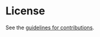 # License

See the
[guidelines for contributions](https://github.com/cose-wg/draft-ietf-cose-hash-envelope/blob/main/CONTRIBUTING.md).
